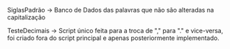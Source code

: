 SiglasPadrão -> Banco de Dados das palavras que não são alteradas na capitalização

TesteDecimais -> Script único feita para a troca de "," para "." e vice-versa, foi criado fora do script principal e apenas posteriormente implementado.
